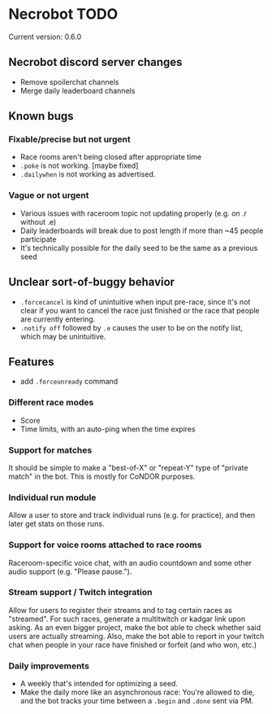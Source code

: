 # Necrobot TODO

Current version: 0.6.0

## Necrobot discord server changes

- Remove spoilerchat channels
- Merge daily leaderboard channels

## Known bugs

### Fixable/precise but not urgent

- Race rooms aren't being closed after appropriate time
- `.poke` is not working. [maybe fixed]
- `.dailywhen` is not working as advertised.
 
### Vague or not urgent

- Various issues with raceroom topic not updating properly (e.g. on .r without .e)
- Daily leaderboards will break due to post length if more than ~45 people participate
- It's technically possible for the daily seed to be the same as a previous seed

## Unclear sort-of-buggy behavior

- `.forcecancel` is kind of unintuitive when input pre-race, since it's not clear if you want to cancel the race
just finished or the race that people are currently entering.
- `.notify off` followed by `.e` causes the user to be on the notify list, which may be unintuitive.

## Features

- add `.forceunready` command

### Different race modes

- Score
- Time limits, with an auto-ping when the time expires

### Support for matches

It should be simple to make a "best-of-X" or "repeat-Y" type of "private match" in the bot. This is mostly for CoNDOR purposes.

### Individual run module

Allow a user to store and track individual runs (e.g. for practice), and then later get stats on those runs.

### Support for voice rooms attached to race rooms

Raceroom-specific voice chat, with an audio countdown and some other audio support (e.g. "Please pause.").

### Stream support / Twitch integration

Allow for users to register their streams and to tag certain races as "streamed". For such races, generate a multitwitch or kadgar link upon asking. As an even bigger project, make the bot able to check whether said users are actually streaming. Also, make the bot able to report in your twitch chat when people in your race have finished or forfeit (and who won, etc.)

### Daily improvements

- A weekly that's intended for optimizing a seed.
- Make the daily more like an asynchronous race: You're allowed to die, and the bot tracks your time between a
`.begin` and `.done` sent via PM.
